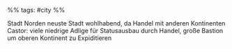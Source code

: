 %% tags: #city %%

Stadt Norden
neuste Stadt
wohlhabend, da Handel mit anderen Kontinenten
Castor: viele niedrige Adlige für Statusausbau durch Handel, große Bastion um oberen Kontinent zu Expiditieren